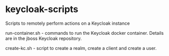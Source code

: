# keycloak-scripts
Scripts to remotely perform actions on a Keycloak instance

run-container.sh - commands to run the Keycloak docker container.  Details are in the jboss Keycloak repository.

create-kc.sh - script to create a realm, create a client and create a user.
